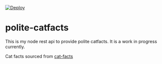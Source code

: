 [![Deploy](https://www.herokucdn.com/deploy/button.svg)](https://heroku.com/deploy)

# polite-catfacts
This is my node rest api to provide polite catfacts. It is a work in progress currently.

Cat facts sourced from [cat-facts](https://github.com/vadimdemedes/cat-facts)

